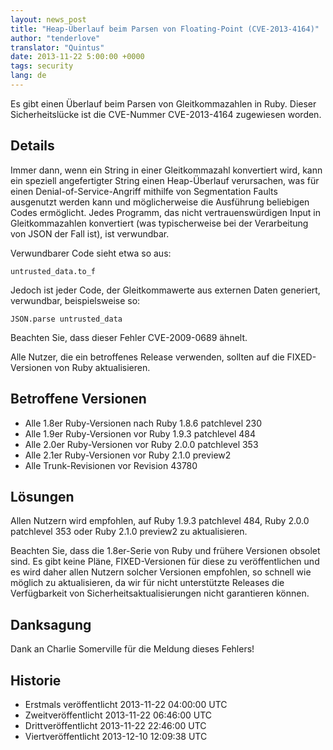 ```yaml
---
layout: news_post
title: "Heap-Überlauf beim Parsen von Floating-Point (CVE-2013-4164)"
author: "tenderlove"
translator: "Quintus"
date: 2013-11-22 5:00:00 +0000
tags: security
lang: de
---
```


Es gibt einen Überlauf beim Parsen von Gleitkommazahlen in
Ruby. Dieser Sicherheitslücke ist die CVE-Nummer CVE-2013-4164
zugewiesen worden.

## Details

Immer dann, wenn ein String in einer Gleitkommazahl konvertiert wird,
kann ein speziell angefertigter String einen Heap-Überlauf
verursachen, was für einen Denial-of-Service-Angriff mithilfe von
Segmentation Faults ausgenutzt werden kann und möglicherweise die
Ausführung beliebigen Codes ermöglicht. Jedes Programm, das
nicht vertrauenswürdigen Input in Gleitkommazahlen konvertiert (was
typischerweise bei der Verarbeitung von JSON der Fall ist), ist
verwundbar.

Verwundbarer Code sieht etwa so aus:

    untrusted_data.to_f

Jedoch ist jeder Code, der Gleitkommawerte aus externen Daten
generiert, verwundbar, beispielsweise so:

    JSON.parse untrusted_data

Beachten Sie, dass dieser Fehler CVE-2009-0689 ähnelt.

Alle Nutzer, die ein betroffenes Release verwenden, sollten auf die
FIXED-Versionen von Ruby aktualisieren.

## Betroffene Versionen

* Alle 1.8er Ruby-Versionen nach Ruby 1.8.6 patchlevel 230
* Alle 1.9er Ruby-Versionen vor Ruby 1.9.3 patchlevel 484
* Alle 2.0er Ruby-Versionen vor Ruby 2.0.0 patchlevel 353
* Alle 2.1er Ruby-Versionen vor Ruby 2.1.0 preview2
* Alle Trunk-Revisionen vor Revision 43780

## Lösungen

Allen Nutzern wird empfohlen, auf Ruby 1.9.3 patchlevel 484, Ruby
2.0.0 patchlevel 353 oder Ruby 2.1.0 preview2 zu aktualisieren.

Beachten Sie, dass die 1.8er-Serie von Ruby und frühere Versionen
obsolet sind. Es gibt keine Pläne, FIXED-Versionen für diese zu
veröffentlichen und es wird daher allen Nutzern solcher Versionen
empfohlen, so schnell wie möglich zu aktualisieren, da wir für nicht
unterstützte Releases die Verfügbarkeit von
Sicherheitsaktualisierungen nicht garantieren können.

## Danksagung

Dank an Charlie Somerville für die Meldung dieses Fehlers!

## Historie

* Erstmals veröffentlicht 2013-11-22 04:00:00 UTC
* Zweitveröffentlicht 2013-11-22 06:46:00 UTC
* Drittveröffentlicht 2013-11-22 22:46:00 UTC
* Viertveröffentlicht 2013-12-10 12:09:38 UTC
